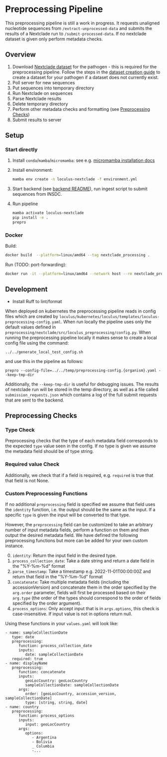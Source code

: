 # Preprocessing Pipeline

This preprocessing pipeline is still a work in progress. It requests unaligned nucleotide sequences from `/extract-unprocessed-data` and submits the results of a Nextclade run to `/submit-processed-data`. If no nextclade dataset is given only perform metadata checks.

## Overview

1. Download [Nextclade dataset](https://docs.nextstrain.org/projects/nextclade/en/stable/user/datasets.html) for the pathogen - this is required for the preprocessing pipeline. Follow the steps in the [dataset creation guide](https://github.com/nextstrain/nextclade_data/blob/master/docs/dataset-creation-guide.md) to create a dataset for your pathogen if a dataset does not currently exist.
1. Poll server for new sequences
1. Put sequences into temporary directory
1. Run Nextclade on sequences
1. Parse Nextclade results
1. Delete temporary directory
1. Perform other metadata checks and formatting (see [Preprocessing Checks](#preprocessing-checks))
1. Submit results to server

## Setup

### Start directly

1. Install `conda`/`mamba`/`micromamba`: see e.g. [micromamba installation docs](https://mamba.readthedocs.io/en/latest/micromamba-installation.html#umamba-install)
2. Install environment:

   ```bash
   mamba env create -n loculus-nextclade -f environment.yml
   ```

3. Start backend (see [backend README](../backend/README.md)), run ingest script to submit sequences from INSDC.

4. Run pipeline

   ```bash
   mamba activate loculus-nextclade
   pip install -e .
   prepro
   ```

### Docker

Build:

```bash
docker build  --platform=linux/amd64 --tag nextclade_processing .
```

Run (TODO: port-forwarding):

```bash
docker run -it --platform=linux/amd64 --network host --rm nextclade_processing python main.py
```

## Development

- Install Ruff to lint/format

When deployed on kubernetes the preprocessing pipeline reads in config files which are created by `loculus/kubernetes/loculus/templates/loculus-preprocessing-config.yaml`. When run locally the pipeline uses only the default values defined in `preprocessing/nextclade/src/loculus_preprocessing/config.py`. When running the preprocessing pipeline locally it makes sense to create a local config file using the command:

```
../../generate_local_test_config.sh
```

and use this in the pipeline as follows:

```
prepro --config-file=../../temp/preprocessing-config.{organism}.yaml --keep-tmp-dir
```

Additionally, the `--keep-tmp-dir` is useful for debugging issues. The results of nextclade run will be stored in the temp directory, as well as a file called `submission_requests.json` which contains a log of the full submit requests that are sent to the backend.

## Preprocessing Checks

### Type Check

Preprocessing checks that the type of each metadata field corresponds to the expected `type` value seen in the config. If no type is given we assume the metadata field should be of type string.

### Required value Check

Additionally, we check that if a field is required, e.g. `required` is true that that field is not None.

### Custom Preprocessing Functions

If no additional `preprocessing` field is specified we assume that field uses the `identity` function, i.e. the output should be the same as the input. If a specific `type` is given the input will be converted to that type.

However, the `preprocessing` field can be customized to take an arbitrary number of input metadata fields, perform a function on them and then output the desired metadata field. We have defined the following preprocessing functions but more can be added for your own custom instance.

0. `identity`: Return the input field in the desired type.
1. `process_collection_date`: Take a date string and return a date field in the "%Y-%m-%d" format
2. `parse_timestamp`: Take a timestamp e.g. 2022-11-01T00:00:00Z and return that field in the "%Y-%m-%d" format
3. `concatenate`: Take multiple metadata fields (including the accessionVersion) and concatenate them in the order specified by the `arg.order` parameter, fields will first be processed based on their `arg.type` (the order of the types should correspond to the order of fields specified by the order argument).
4. `process_options`: Only accept input that is in `args.options`, this check is case-insensitive. If input value is not in options return null.

Using these functions in your `values.yaml` will look like:

```
- name: sampleCollectionDate
   type: date
   preprocessing:
      function: process_collection_date
      inputs:
         date: sampleCollectionDate
   required: true
- name: displayName
   preprocessing:
      function: concatenate
      inputs:
         geoLocCountry: geoLocCountry
         sampleCollectionDate: sampleCollectionDate
      args:
         order: [geoLocCountry, accession_version, sampleCollectionDate]
         type: [string, string, date]
- name: country
   preprocessing:
      function: process_options
      inputs:
         input: geoLocCountry
      args:
         options:
            - Argentina
            - Bolivia
            _ Columbia
            -...
```

